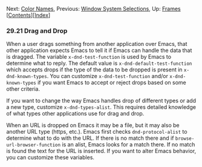 

Next: [Color Names](Color-Names.html), Previous: [Window System Selections](Window-System-Selections.html), Up: [Frames](Frames.html)   \[[Contents](index.html#SEC_Contents "Table of contents")]\[[Index](Index.html "Index")]

### 29.21 Drag and Drop

When a user drags something from another application over Emacs, that other application expects Emacs to tell it if Emacs can handle the data that is dragged. The variable `x-dnd-test-function` is used by Emacs to determine what to reply. The default value is `x-dnd-default-test-function` which accepts drops if the type of the data to be dropped is present in `x-dnd-known-types`. You can customize `x-dnd-test-function` and/or `x-dnd-known-types` if you want Emacs to accept or reject drops based on some other criteria.

If you want to change the way Emacs handles drop of different types or add a new type, customize `x-dnd-types-alist`. This requires detailed knowledge of what types other applications use for drag and drop.

When an URL is dropped on Emacs it may be a file, but it may also be another URL type (https, etc.). Emacs first checks `dnd-protocol-alist` to determine what to do with the URL. If there is no match there and if `browse-url-browser-function` is an alist, Emacs looks for a match there. If no match is found the text for the URL is inserted. If you want to alter Emacs behavior, you can customize these variables.
